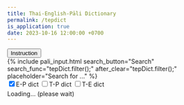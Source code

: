 ```yaml
---
title: Thai-English-Pāli Dictionary
permalink: /tepdict
is_application: true
date: 2023-10-16 12:00:00 +0700
---
```

<div>
<button onClick="tepDict.toggleNotes();">Instruction</button>
<div id="notebox" style="display:none;">
<blockquote>
<p>
This is an amalgamation of three dictionaries. The first one is the well-known <em>Concise English-Pāli Dictionary</em> (CEPD) by Ven. A.P. Buddhadatta. This may be redundant to the <em>Concise Pāli-English Dictionary</em> (CPED). But I often find what I am looking for in this dictionary.
</p>
<p>
The second is Thai-Pāli Dictionary (TPD) written by Phramahābodhivaṅsācāraya (Thongdee Suratejo), published in 2016. The same data in Thai can be found at <a href="http://palidict.com" target="\_blank">PALIdict</a>. Except Thai terms, I convert all Pāli to Roman script. For those who know Thai, this dictionary can help a lot, because of its multitude of words and originality. To ease non-Thai learners, I also add <a href="https://lexitron.nectec.or.th" target="\_blank">Thai-English Lexitron Dictionary</a>, the third one. This inclusion has some limitations because many Thai words in TPD do not have English equivalents. And this dictionary does not stand alone. It depends on TPD. (For other Thai-English dictionaries, see <a href="https://www.lexilogos.com/english/thai_dictionary.htm" target="\_blank">Lexilogos</a>.)
</p>
<p>
<strong>CAVEAT:</strong> Concerning Thai-English dictionary used here, as for the matching is done by computation alone, irrelevancies can be found. For example, the program cannot differentiate Thai homonyms. If this occurs, all possible English meanings are put together so that the users have to select the right meaning by themselves. Only some meanings given are relevant to the Pāli definition. (To see what it looks like, try searching "frog" with all dictionaries selected.) At worst, English meanings can be out of place altogether. That is because the two compilers may have different pictures in mind, so they interpret the terms differently. This can be the case in idiomatic or figurative Thai words or phrases.
</p>
Here are grammatical abbreviations used in Thai-Pāli Dictionary:
<ul>
<li>adj (adjective, <em>guṇanāma</em>)</li>
<li>adv (adverb, <em>kiriyāvisesana</em>)</li>
<li>f (feminine)</li>
<li>idm (idiom)</li>
<li>ind (indeclinable)</li>
<li>int (interjection)</li>
<li>kit (<em>kita</em>, primary derivative)</li>
<li>m (masculine)</li>
<li>n (noun)</li>
<li>nt (neuter)</li>
<li>pfx (prefix, <em>upasagga</em>)</li>
<li>prn (pronoun, <em>sabbanāma</em>)</li>
<li>v (verb, <em>ākhyāta</em>)</li>
<li>vi (<em>vibhatta</em>, inflected term)</li>
<li>ā (<em>ālapana</em>, addressing word)</li>
</ul>
<p>
Be careful with the gender markers. In CEPD they precede terms, but in TPD they come after. I parsimoniously use comma in TPD, so you can see a list of word without delimiters. It is only in necessary cases when comma is used. The list of Thai terms here are not sorted strictly in dictionary order. They sorted nonetheless by simple digital order, which is reasonably good enough. That is to say, Thai words starting with a vowel will appear after all consonant-starting terms.
</p>
<p>
Searching can be done by entering either Pāli or English or Thai as a query (>= 2 characters long). If anyone find glitches in the data, please inform me to make the application more useful. These dictionaries are really helpful, particularly when you learn to say or write things in Pāli.
</p>
</blockquote>
</div>
</div>
{% include pali_input.html search_button="Search" search_func="tepDict.filter();" after_clear="tepDict.filter();" placeholder="Search for ..." %}
<div>
<label for="cepd" title="Concise English-Pali Dictionary"><input type="checkbox" id="cepd" onChange="tepDict.filter();" checked>E-P dict</label>
<label for="tpd" title="Thai-Pāli Dictionary"><input type="checkbox" id="tpd" onChange="tepDict.includeTpd();">T-P dict</label>
<label for="lexte" title="Thai-English Lexitron Dictionary"><input type="checkbox" id="lexte" onChange="tepDict.includeLexte();">T-E dict</label>
<span class="label" id="itemcount" style="display:none;"></span>
<span class="label label-yellow" id="tpdload" style="display:none;">T-P dict loading</span>
<span class="label label-yellow" id="lexteload" style="display:none;">T-E dict loading</span>
</div>
<div id="listresult" style="padding-top:5px">Loading... (please wait)</div>
<script src="/assets/js/tepdict.js"></script>
<script src="/assets/js/pako_inflate.min.js"></script>
<script>
tepDict.util = bcUtil;
tepDict.paliInput = paliInput;
tepDict.loadCepd();
</script>



